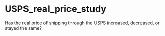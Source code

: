 # USPS_real_price_study

Has the real price of shipping through the USPS increased, decreased, or stayed the same?
